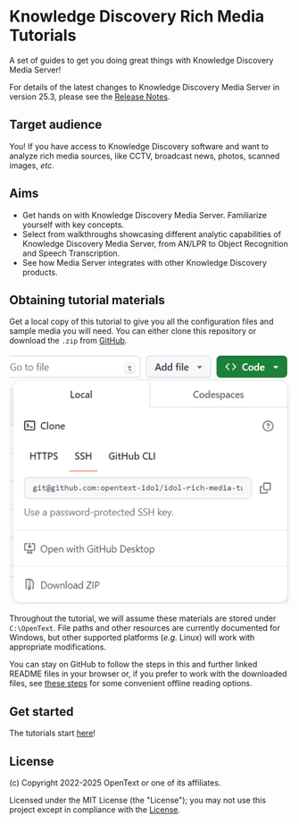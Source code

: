# Knowledge Discovery Rich Media Tutorials

A set of guides to get you doing great things with Knowledge Discovery Media Server!

For details of the latest changes to Knowledge Discovery Media Server in version 25.3, please see the [Release Notes](https://www.microfocus.com/documentation/idol/knowledge-discovery-25.3/IDOLReleaseNotes_25.3_Documentation/idol/Content/Servers/MediaServer.htm).

## Target audience

You! If you have access to Knowledge Discovery software and want to analyze rich media sources, like CCTV, broadcast news, photos, scanned images, *etc*.

## Aims

- Get hands on with Knowledge Discovery Media Server.  Familiarize yourself with key concepts.
- Select from walkthroughs showcasing different analytic capabilities of Knowledge Discovery Media Server, from AN/LPR to Object Recognition and Speech Transcription.
- See how Media Server integrates with other Knowledge Discovery products.

## Obtaining tutorial materials

Get a local copy of this tutorial to give you all the configuration files and sample media you will need.  You can either clone this repository or download the `.zip` from [GitHub](https://github.com/opentext-idol/idol-rich-media-tutorials).

![github-download](./tutorials/setup/figs/github-download.png)

Throughout the tutorial, we will assume these materials are stored under `C:\OpenText`.  File paths and other resources are currently documented for Windows, but other supported platforms (*e.g.* Linux) will work with appropriate modifications.

You can stay on GitHub to follow the steps in this and further linked README files in your browser or, if you prefer to work with the downloaded files, see [these steps](./tutorials/appendix/Markdown_reader.md) for some convenient offline reading options.

## Get started

The tutorials start [here](./tutorials/README.md)!

## License

(c) Copyright 2022-2025 OpenText or one of its affiliates.

Licensed under the MIT License (the "License"); you may not use this project except in compliance with the [License](./LICENSE.md).
